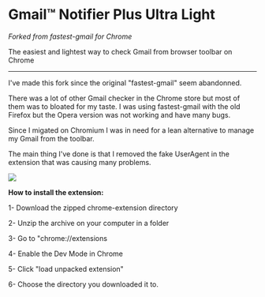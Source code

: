 # Gmail™ Notifier Plus Ultra Light

*Forked from fastest-gmail for Chrome*

The easiest and lightest way to check Gmail from browser toolbar on Chrome

________________________________________________________________________________

I've made this fork since the original "fastest-gmail" seem abandonned. 

There was a lot of other Gmail checker in the Chrome store but most of them was to bloated for my taste.
I was using fastest-gmail with the old Firefox but the Opera version was not working and have many bugs.

Since I migated on Chromium I was in need for a lean alternative to manage my Gmail from the toolbar.

The main thing I've done is that I removed the fake UserAgent in the extension that was causing many problems.


![](https://i.imgur.com/BjyBGyy.png)  


**How to install the extension:**

1- Download the zipped chrome-extension directory

2- Unzip the archive on your computer in a folder

3- Go to "chrome://extensions

4- Enable the Dev Mode in Chrome

5- Click "load unpacked extension"

6- Choose the directory you downloaded it to.

